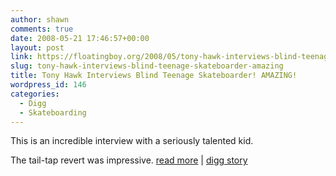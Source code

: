 ```yaml
---
author: shawn
comments: true
date: 2008-05-21 17:46:57+00:00
layout: post
link: https://floatingboy.org/2008/05/tony-hawk-interviews-blind-teenage-skateboarder-amazing/
slug: tony-hawk-interviews-blind-teenage-skateboarder-amazing
title: Tony Hawk Interviews Blind Teenage Skateboarder! AMAZING!
wordpress_id: 146
categories:
  - Digg
  - Skateboarding
---
```


This is an incredible interview with a seriously talented kid.

The tail-tap revert was impressive.
[read more](http://www.shredordie.com/videos/4600e35e6f) | [digg story](http://digg.com/extreme_sports/Tony_Hawk_Interviews_Blind_Teenage_Skateboarder_AMAZING)
